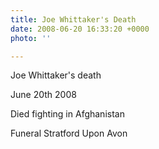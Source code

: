 ```yaml
---
title: Joe Whittaker's Death
date: 2008-06-20 16:33:20 +0000
photo: ''

---
```

Joe Whittaker's death

June 20th 2008

Died fighting in Afghanistan

Funeral Stratford Upon Avon